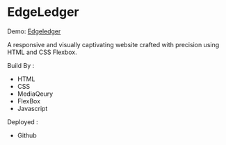# EdgeLedger

Demo: <a href="https://riahiachraf.github.io/EdgeLedger/" target="_blank" rel="noopener noreferrer">Edgeledger</a>

A responsive and visually captivating website crafted with precision using HTML and CSS Flexbox.

Build By :
- HTML
- CSS
- MediaQeury
- FlexBox
- Javascript

Deployed : 
- Github 


